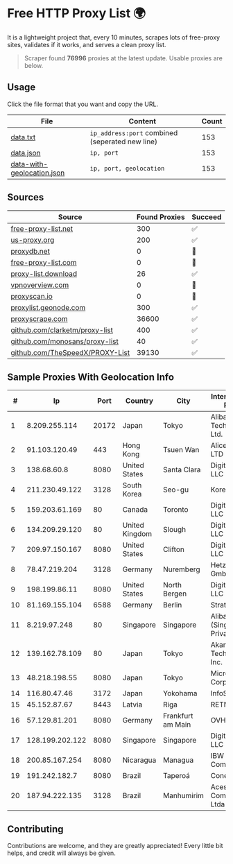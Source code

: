 
# Free HTTP Proxy List 🌍

It is a lightweight project that, every 10 minutes, scrapes lots of free-proxy sites, validates if it works, and serves a clean proxy list.


> Scraper found **76996** proxies at the latest update. Usable proxies are below.

## Usage

Click the file format that you want and copy the URL.


|File|Content|Count|
|----|-------|-----|
|[data.txt](https://raw.githubusercontent.com/themiralay/Proxy-List-World/master/data.txt)|`ip_address:port` combined (seperated new line)|153|
|[data.json](https://raw.githubusercontent.com/themiralay/Proxy-List-World/master/data.json)|`ip, port`|153|
|[data-with-geolocation.json](https://raw.githubusercontent.com/themiralay/Proxy-List-World/master/data-with-geolocation.json)|`ip, port, geolocation`|153|

## Sources

|Source|Found Proxies|Succeed|
|------|-------------|-------|
|[free-proxy-list.net](https://free-proxy-list.net)|300|✅|
|[us-proxy.org](https://www.us-proxy.org)|200|✅|
|[proxydb.net](http://proxydb.net)|0|🚫|
|[free-proxy-list.com](https://free-proxy-list.com/?page=&port=&type%5B%5D=http&type%5B%5D=https&up_time=0&search=Search)|0|🚫|
|[proxy-list.download](https://www.proxy-list.download/HTTP)|26|✅|
|[vpnoverview.com](https://vpnoverview.com/privacy/anonymous-browsing/free-proxy-servers)|0|🚫|
|[proxyscan.io](https://www.proxyscan.io)|0|🚫|
|[proxylist.geonode.com](https://proxylist.geonode.com/api/proxy-list?limit=300&page=1&sort_by=lastChecked&sort_type=desc&protocols=http,https)|300|✅|
|[proxyscrape.com](https://api.proxyscrape.com/v2/?request=displayproxies&protocol=http&timeout=10000&country=all&ssl=all&anonymity=all)|36600|✅|
|[github.com/clarketm/proxy-list](https://raw.githubusercontent.com/clarketm/proxy-list/master/proxy-list-raw.txt)|400|✅|
|[github.com/monosans/proxy-list](https://raw.githubusercontent.com/monosans/proxy-list/main/proxies/http.txt)|40|✅|
|[github.com/TheSpeedX/PROXY-List](https://raw.githubusercontent.com/TheSpeedX/PROXY-List/master/http.txt)|39130|✅|


## Sample Proxies With Geolocation Info

|#|Ip|Port|Country|City|Internet Service Provider|
|-|--|----|-------|----|-------------------------|
|1|8.209.255.114|20172|Japan|Tokyo|Alibaba (US) Technology Co., Ltd.|
|2|91.103.120.49|443|Hong Kong|Tsuen Wan|Alice Networks LTD|
|3|138.68.60.8|8080|United States|Santa Clara|DigitalOcean, LLC|
|4|211.230.49.122|3128|South Korea|Seo-gu|Korea Telecom|
|5|159.203.61.169|80|Canada|Toronto|DigitalOcean, LLC|
|6|134.209.29.120|80|United Kingdom|Slough|DigitalOcean, LLC|
|7|209.97.150.167|8080|United States|Clifton|DigitalOcean, LLC|
|8|78.47.219.204|3128|Germany|Nuremberg|Hetzner Online GmbH|
|9|198.199.86.11|8080|United States|North Bergen|DigitalOcean, LLC|
|10|81.169.155.104|6588|Germany|Berlin|Strato AG|
|11|8.219.97.248|80|Singapore|Singapore|Alibaba Cloud (Singapore) Private Limited|
|12|139.162.78.109|80|Japan|Tokyo|Akamai Technologies, Inc.|
|13|48.218.198.55|8080|Japan|Tokyo|Microsoft Corporation|
|14|116.80.47.46|3172|Japan|Yokohama|InfoSphere|
|15|45.152.87.67|8443|Latvia|Riga|RETN Limited|
|16|57.129.81.201|8080|Germany|Frankfurt am Main|OVH SAS|
|17|128.199.202.122|8080|Singapore|Singapore|DigitalOcean, LLC|
|18|200.85.167.254|8080|Nicaragua|Managua|IBW Communications|
|19|191.242.182.7|8080|Brazil|Taperoá|Conect Telecom|
|20|187.94.222.135|3128|Brazil|Manhumirim|Acesse Comunicação Ltda|



## Contributing

Contributions are welcome, and they are greatly appreciated! Every
little bit helps, and credit will always be given.

